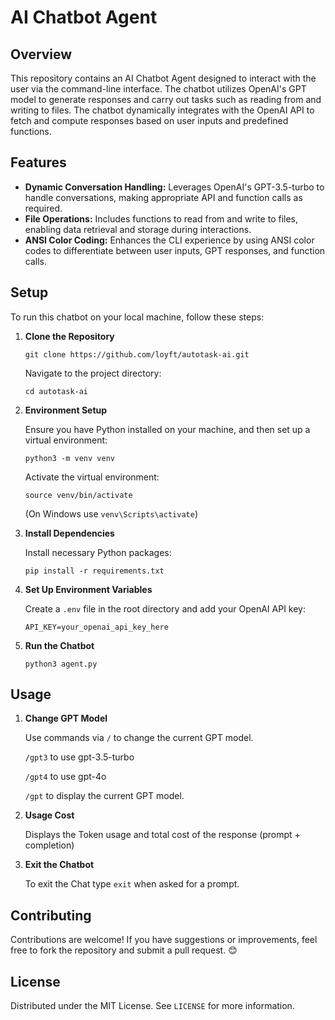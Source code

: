 # AI Chatbot Agent

## Overview
This repository contains an AI Chatbot Agent designed to interact with the user via the command-line interface. The chatbot utilizes OpenAI's GPT model to generate responses and carry out tasks such as reading from and writing to files. The chatbot dynamically integrates with the OpenAI API to fetch and compute responses based on user inputs and predefined functions.

## Features
- **Dynamic Conversation Handling:** Leverages OpenAI's GPT-3.5-turbo to handle conversations, making appropriate API and function calls as required.
- **File Operations:** Includes functions to read from and write to files, enabling data retrieval and storage during interactions.
- **ANSI Color Coding:** Enhances the CLI experience by using ANSI color codes to differentiate between user inputs, GPT responses, and function calls.

## Setup
To run this chatbot on your local machine, follow these steps:

1. **Clone the Repository**
   ```
   git clone https://github.com/loyft/autotask-ai.git
   ```
   Navigate to the project directory:
   ```
   cd autotask-ai
   ```

2. **Environment Setup** 

   Ensure you have Python installed on your machine, and then set up a virtual environment:
   ```
   python3 -m venv venv
   ```
   Activate the virtual environment:
   ```
   source venv/bin/activate
   ``` 
   (On Windows use `venv\Scripts\activate`)

3. **Install Dependencies** 

   Install necessary Python packages:
   ```
   pip install -r requirements.txt
   ```

4. **Set Up Environment Variables** 

   Create a `.env` file in the root directory and add your OpenAI API key:
   ```
   API_KEY=your_openai_api_key_here
   ```

5. **Run the Chatbot**
   ```
   python3 agent.py
   ```

## Usage

1. **Change GPT Model**

   Use commands via `/` to change the current GPT model.

   `/gpt3` to use gpt-3.5-turbo

   `/gpt4` to use gpt-4o

   `/gpt`  to display the current GPT model.

2. **Usage Cost**

   Displays the Token usage and total cost of the response (prompt + completion)

3. **Exit the Chatbot** 

   To exit the Chat type `exit` when asked for a prompt.

## Contributing
Contributions are welcome! If you have suggestions or improvements, feel free to fork the repository and submit a pull request. 😊

## License
Distributed under the MIT License. See `LICENSE` for more information.

